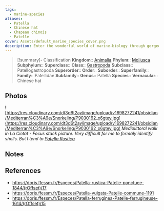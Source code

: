```yaml
---
tags:
  - marine-species
aliases:
  - Patella
  - Chinese hat
  - Chapeau chinois
  - Patelle
cover: Assets/default_marine_species_cover.png
description: Enter the wonderful world of marine-biology through gorgeous underwater pictures of marine animals.
---
```

> [!summary]- Classification
**Kingdom**:: [Animalia](Animalia.md)
**Phylum**:: [Mollusca](Mollusca.md)
**Subphylum**::
**Superclass**::
**Class**:: [Gastropoda](Gastropoda.md)
**Subclass**:: Patellogastropoda
**Superorder**::
**Order**::
**Suborder**::
**Superfamily**::
**Family**:: Patellidae
**Subfamily**::
**Genus**:: Patella
**Species**::
**Vernacular**:: Chinese hat

## Photos
![https://res.cloudinary.com/dt3d6t2ay/image/upload/v1698272241/obsidian/Mediterran%C3%A9e/Snorkeling/P9030162_x6gtey.jpg](https://res.cloudinary.com/dt3d6t2ay/image/upload/v1698272241/obsidian/Mediterran%C3%A9e/Snorkeling/P9030162_x6gtey.jpg)
*Mediolittoral walk in La Ciotat - Focus stack picture. Very difficult for me to formaly identify shells. But I tend to [Patella Rustica](https://doris.ffessm.fr/Especes/Patella-rustica-Patelle-ponctuee-1844/(rOffset)/17)*

## Notes

## References
- https://doris.ffessm.fr/Especes/Patella-rustica-Patelle-ponctuee-1844/(rOffset)/17
- https://doris.ffessm.fr/Especes/Patella-vulgata-Patelle-commune-1191
- https://doris.ffessm.fr/Especes/Patella-ferruginea-Patelle-ferrugineuse-1614/(rOffset)/15